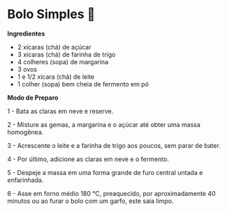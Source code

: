 # Bolo Simples :cake:

**Ingredientes**

- 2 xícaras (chá) de açúcar
- 3 xícaras (chá) de farinha de trigo
- 4 colheres (sopa) de margarina
- 3 ovos
- 1 e 1/2 xícara (chá) de leite
- 1 colher (sopa) bem cheia de fermento em pó

**Modo de Preparo**

1 - Bata as claras em neve e reserve.

2 - Misture as gemas, a margarina e o açúcar até obter uma massa homogênea.

3 - Acrescente o leite e a farinha de trigo aos poucos, sem parar de bater.

4 - Por último, adicione as claras em neve e o fermento.

5 - Despeje a massa em uma forma grande de furo central untada e enfarinhada.

6 - Asse em forno médio 180 °C, preaquecido, por aproximadamente 40 minutos ou ao furar o bolo com um garfo, este saia limpo.



